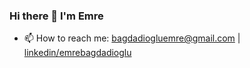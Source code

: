 ### Hi there 👋 I'm Emre
- 📫 How to reach me: bagdadiogluemre@gmail.com | <a href="https://www.linkedin.com/in/emrebagdadioglu/">linkedin/emrebagdadioglu </a>

<!-- <p align="center">
  <a href="#">
    <img src="https://skillicons.dev/icons?i=js,react,materialui,html,css" />
  </a>
  <img src="https://github.com/bagdadiemre/bagdadiemre/blob/main/divider.png" />
  <a href="#">
    <img src="https://skillicons.dev/icons?i=kotlin,flutter,dart" />
  </a>
</p> -->
  
<!-- </p> -->

<!-- <div align="center">

[![Top Langs](https://github-readme-stats.vercel.app/api/top-langs/?username=bagdadiemre&layout=compact&theme=dark)](https://github.com/anuraghazra/github-readme-stats)   

</div> -->

